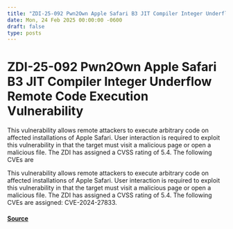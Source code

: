 ```yaml
---
title: "ZDI-25-092 Pwn2Own Apple Safari B3 JIT Compiler Integer Underflow Remote Code Execution Vulnerability"
date: Mon, 24 Feb 2025 00:00:00 -0600
draft: false
type: posts
---
```

# ZDI-25-092 Pwn2Own Apple Safari B3 JIT Compiler Integer Underflow Remote Code Execution Vulnerability





This vulnerability allows remote attackers to execute arbitrary code on affected installations of Apple Safari. User interaction is required to exploit this vulnerability in that the target must visit a malicious page or open a malicious file. The ZDI has assigned a CVSS rating of 5.4. The following CVEs are

This vulnerability allows remote attackers to execute arbitrary code on affected installations of Apple Safari. User interaction is required to exploit this vulnerability in that the target must visit a malicious page or open a malicious file. The ZDI has assigned a CVSS rating of 5.4. The following CVEs are assigned: CVE-2024-27833.

#### [Source](http://www.zerodayinitiative.com/advisories/ZDI-25-092/)

